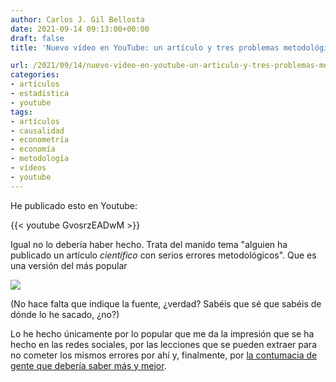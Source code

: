 ```yaml
---
author: Carlos J. Gil Bellosta
date: 2021-09-14 09:13:00+00:00
draft: false
title: 'Nuevo vídeo en YouTube: un artículo y tres problemas metodológicos'

url: /2021/09/14/nuevo-video-en-youtube-un-articulo-y-tres-problemas-metodologicos/
categories:
- artículos
- estadística
- youtube
tags:
- artículos
- causalidad
- econometría
- economía
- metodología
- vídeos
- youtube
---
```


He publicado esto en Youtube:

{{< youtube GvosrzEADwM >}}

Igual no lo debería haber hecho. Trata del manido tema "alguien ha publicado un artículo _científico_ con serios errores metodológicos". Que es una versión del más popular

![](/wp-uploads/2021/09/450_1000.png)

(No hace falta que indique la fuente, ¿verdad? Sabéis que sé que sabéis de dónde lo he sacado, ¿no?)

Lo he hecho únicamente por lo popular que me da la impresión que se ha hecho en las redes sociales, por las lecciones que se pueden extraer para no cometer los mismos errores por ahí y, finalmente, por [la contumacia de gente que debería saber más y mejor](https://twitter.com/Bengoa_Marta/status/1436242780012040194).
